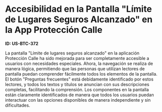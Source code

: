 # Accesibilidad en la Pantalla "Límite de Lugares Seguros Alcanzado" en la App Protección Calle

**ID: US-BTC-372**

La pantalla "Límite de lugares seguros alcanzado" en la aplicación Protección Calle ha sido mejorada para ser completamente accesible a usuarios con necesidades especiales. Ahora, la navegación se realiza de manera lógica, permitiendo que las personas que utilizan lectores de pantalla puedan comprender fácilmente todos los elementos de la pantalla. El botón "Preguntas frecuentes" está debidamente identificado por estos lectores, y todos los textos y títulos se anuncian con sus descripciones completas, facilitando la comprensión. Los componentes en la pantalla están claramente identificados de manera que todos los usuarios puedan interactuar con las opciones disponibles de manera independiente y sin dificultades.